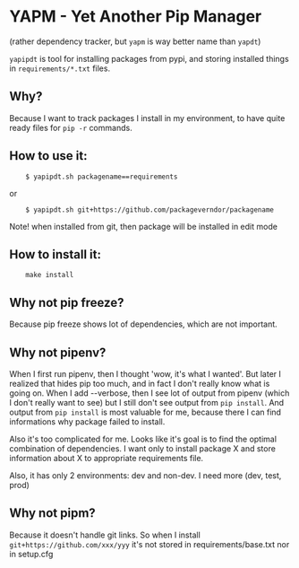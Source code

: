 # YAPM - Yet Another Pip Manager

(rather dependency tracker, but `yapm` is way better name than `yapdt`)

`yapipdt` is tool for installing packages from pypi, and storing installed things in `requirements/*.txt` files. 

## Why?

Because I want to track packages I install in my environment, to have quite ready files for `pip -r` commands.

## How to use it:

```
    $ yapipdt.sh packagename==requirements
```

or

```
    $ yapipdt.sh git+https://github.com/packageverndor/packagename
```

Note! when installed from git, then package will be installed in edit mode

## How to install it:

```
    make install
```

## Why not pip freeze?

Because pip freeze shows lot of dependencies, which are not important. 

## Why not pipenv?

When I first run pipenv, then I thought 'wow, it's what I wanted'. But later I
realized that hides pip too much, and in fact I don't really know what is going
on. When I add --verbose, then I see lot of output from pipenv (which I don't really want to see) but I still don't see output from `pip install`. And output from `pip install` is most valuable for me, because there I can find informations why package failed to install. 

Also it's too complicated for me. Looks like it's goal is to find the optimal combination of dependencies. I want only to install package X and store information about X to appropriate requirements file. 

Also, it has only 2 environments: dev and non-dev. I need more (dev, test, prod)

## Why not pipm?

Because it doesn't handle git links. So when I install `git+https://github.com/xxx/yyy` it's not stored in requirements/base.txt nor in setup.cfg

